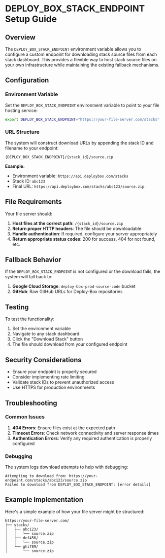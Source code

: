 # DEPLOY_BOX_STACK_ENDPOINT Setup Guide

## Overview

The `DEPLOY_BOX_STACK_ENDPOINT` environment variable allows you to configure a custom endpoint for downloading stack source files from each stack dashboard. This provides a flexible way to host stack source files on your own infrastructure while maintaining the existing fallback mechanisms.

## Configuration

### Environment Variable

Set the `DEPLOY_BOX_STACK_ENDPOINT` environment variable to point to your file hosting service:

```bash
export DEPLOY_BOX_STACK_ENDPOINT="https://your-file-server.com/stacks"
```

### URL Structure

The system will construct download URLs by appending the stack ID and filename to your endpoint:

```
{DEPLOY_BOX_STACK_ENDPOINT}/{stack_id}/source.zip
```

**Example:**
- Environment variable: `https://api.deploybox.com/stacks`
- Stack ID: `abc123`
- Final URL: `https://api.deploybox.com/stacks/abc123/source.zip`

## File Requirements

Your file server should:

1. **Host files at the correct path**: `/{stack_id}/source.zip`
2. **Return proper HTTP headers**: The file should be downloadable
3. **Handle authentication**: If required, configure your server appropriately
4. **Return appropriate status codes**: 200 for success, 404 for not found, etc.

## Fallback Behavior

If the `DEPLOY_BOX_STACK_ENDPOINT` is not configured or the download fails, the system will fall back to:

1. **Google Cloud Storage**: `deploy-box-prod-source-code` bucket
2. **GitHub**: Raw GitHub URLs for Deploy-Box repositories

## Testing

To test the functionality:

1. Set the environment variable
2. Navigate to any stack dashboard
3. Click the "Download Stack" button
4. The file should download from your configured endpoint

## Security Considerations

- Ensure your endpoint is properly secured
- Consider implementing rate limiting
- Validate stack IDs to prevent unauthorized access
- Use HTTPS for production environments

## Troubleshooting

### Common Issues

1. **404 Errors**: Ensure files exist at the expected path
2. **Timeout Errors**: Check network connectivity and server response times
3. **Authentication Errors**: Verify any required authentication is properly configured

### Debugging

The system logs download attempts to help with debugging:

```
Attempting to download from: https://your-endpoint.com/stacks/abc123/source.zip
Failed to download from DEPLOY_BOX_STACK_ENDPOINT: [error details]
```

## Example Implementation

Here's a simple example of how your file server might be structured:

```
https://your-file-server.com/
├── stacks/
│   ├── abc123/
│   │   └── source.zip
│   ├── def456/
│   │   └── source.zip
│   └── ghi789/
│       └── source.zip
```
